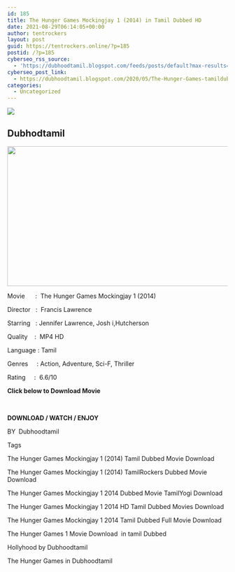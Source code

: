 ```yaml
---
id: 185
title: The Hunger Games Mockingjay 1 (2014) in Tamil Dubbed HD
date: 2021-08-29T06:14:05+00:00
author: tentrockers
layout: post
guid: https://tentrockers.online/?p=185
postid: /?p=185
cyberseo_rss_source:
  - 'https://dubhoodtamil.blogspot.com/feeds/posts/default?max-results=150&start-index=301'
cyberseo_post_link:
  - https://dubhoodtamil.blogspot.com/2020/05/The-Hunger-Games-tamildubbed-hd.html
categories:
  - Uncategorized
---
```

<div class="media_block">
  <img src="https://1.bp.blogspot.com/-0aukXiCb7Dk/XtOB5QenjTI/AAAAAAAABUc/-NA1cCcGqkIj2taikNl1dd2L90dZi22yQCNcBGAsYHQ/s72-c/Hunger%2BGames%2BBanner%2BPoster%2B%25282%2529.jpg" class="media_thumbnail" />
</div>

<div dir="ltr" trbidi="on" readability="36.025404157044">
  <h2>
    <span>Dubhodtamil</span>
  </h2>
  
  <div class="separator">
    <a href="https://1.bp.blogspot.com/-0aukXiCb7Dk/XtOB5QenjTI/AAAAAAAABUc/-NA1cCcGqkIj2taikNl1dd2L90dZi22yQCNcBGAsYHQ/s1600/Hunger%2BGames%2BBanner%2BPoster%2B%25282%2529.jpg" imageanchor="1"><img loading="lazy" border="0" data-original-height="750" data-original-width="1500" height="320" src="https://1.bp.blogspot.com/-0aukXiCb7Dk/XtOB5QenjTI/AAAAAAAABUc/-NA1cCcGqkIj2taikNl1dd2L90dZi22yQCNcBGAsYHQ/s640/Hunger%2BGames%2BBanner%2BPoster%2B%25282%2529.jpg" width="640" /></a>
  </div>
  
  <p>
    <span><span>Movie&nbsp; &nbsp; &nbsp; :&nbsp; The Hunger Games Mockingjay 1 (2014)</span></span>
  </p>
  
  <p>
    <span>Director&nbsp;&nbsp;</span>&nbsp;<span>:&nbsp;&nbsp;</span><span>Francis Lawrence&nbsp;</span>
  </p>
  
  <p>
    <span><span>Starring&nbsp; &nbsp;: Jennifer Lawrence, Josh&nbsp;</span><span>i,</span></span><span>Hutcherson</span><span>&nbsp;</span>
  </p>
  
  <p>
    <span><span>Quality&nbsp; &nbsp; </span><span>:&nbsp; MP4 HD</span></span>
  </p>
  
  <p>
    <span><span>Language</span>&nbsp;<span>:&nbsp;</span><span>Tamil</span></span><span><span>&nbsp;</span></span>
  </p>
  
  <p>
    <span>Genres&nbsp; &nbsp;&nbsp;</span>&nbsp;<span>:&nbsp;</span><span>Action, Adventure,&nbsp;</span><span>Sci-F,&nbsp;</span><span>Thriller</span>
  </p>
  
  <p>
    <span>Rating&nbsp; &nbsp; &nbsp;</span><span>:&nbsp;</span>&nbsp;<span>6.6/10</span>
  </p>
  
  <p>
    <span><b>Click below to Download Movie</b></span>
  </p>
  
  <p>
    <span><b>&nbsp;</b></span>
  </p>
  
  <p>
    <span><b>DOWNLOAD / WATCH / ENJOY</b></span>
  </p>
  
  <p>
    <span>BY&nbsp;<b> </b>Dubhoodtamil</span>
  </p>
  
  <p>
    <span>Tags&nbsp;</span>
  </p>
  
  <p>
    <span>The Hunger Games Mockingjay 1 (2014) Tamil Dubbed Movie Download</span>
  </p>
  
  <p>
    <span>The Hunger Games Mockingjay 1 (2014) TamilRockers Dubbed Movie Download</span>
  </p>
  
  <p>
    <span>The Hunger Games Mockingjay 1 2014 Dubbed Movie TamilYogi Download</span>
  </p>
  
  <p>
    <span>The Hunger Games Mockingjay 1 2014 HD Tamil Dubbed Movies Download</span>
  </p>
  
  <p>
    <span>The Hunger Games Mockingjay 1 2014 Tamil Dubbed Full Movie Download</span>
  </p>
  
  <p>
    <span>The Hunger Games 1 Movie Download&nbsp; in tamil Dubbed</span>
  </p>
  
  <p>
    <span>Hollyhood by Dubhoodtamil</span>
  </p>
  
  <p>
    <span>The Hunger Games in Dubhoodtamil</span>
  </p></p>
</div>
